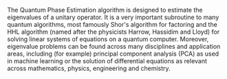 The Quantum Phase Estimation algorithm is designed to estimate the eigenvalues of a unitary operator. It is a very important subroutine to many quantum algorithms, most famously Shor's algorithm for factoring and the HHL algorithm (named after the physicists Harrow, Hassidim and Lloyd) for solving linear systems of equations on a quantum computer. Moreover, eigenvalue problems can be found across many disciplines and application areas, including (for example) principal component analysis (PCA) as used in machine learning or the solution of differential equations as relevant across mathematics, physics, engineering and chemistry.

<!-- 
[metadata-name]: Quantum Phase Estimation
[metadata-tags]: Textbook
[metadata-url]: https://github.com/amazon-braket/amazon-braket-algorithm-library/blob/main/src/braket/experimental/algorithms/quantum_phase_estimation
--> 
